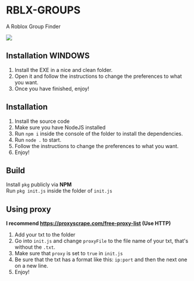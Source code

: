 # RBLX-GROUPS
A Roblox Group Finder

<img src="https://cdn.discordapp.com/attachments/925709542778617916/925720819739541514/unknown.png">
<!--<img src="https://cdn.discordapp.com/attachments/906456481589768192/925496524304187393/unknown.png">-->

## Installation WINDOWS
1. Install the EXE in a nice and clean folder.
2. Open it and follow the instructions to change the preferences to what you want.
3. Once you have finished, enjoy!

## Installation
1. Install the source code
2. Make sure you have NodeJS installed
3. Run `npm i` inside the console of the folder to install the dependencies.
4. Run `node .` to start.
5. Follow the instructions to change the preferences to what you want.
6. Enjoy!

## Build
Install `pkg` publicly via **NPM**<br />
Run `pkg init.js` inside the folder of `init.js`

## Using proxy
<strong>I recommend https://proxyscrape.com/free-proxy-list (Use HTTP)</strong>
1. Add your txt to the folder
2. Go into `init.js` and change `proxyFile` to the file name of your txt, that's without the `.txt`.
3. Make sure that `proxy` is set to `true` in `init.js`
4. Be sure that the txt has a format like this: `ip:port` and then the next one on a new line.
5. Enjoy!
